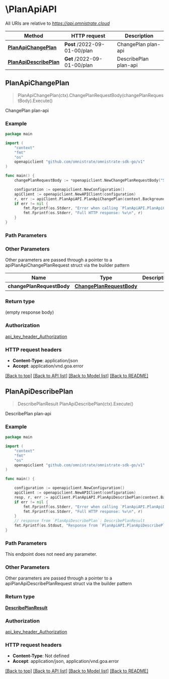 # \PlanApiAPI

All URIs are relative to *https://api.omnistrate.cloud*

Method | HTTP request | Description
------------- | ------------- | -------------
[**PlanApiChangePlan**](PlanApiAPI.md#PlanApiChangePlan) | **Post** /2022-09-01-00/plan | ChangePlan plan-api
[**PlanApiDescribePlan**](PlanApiAPI.md#PlanApiDescribePlan) | **Get** /2022-09-01-00/plan | DescribePlan plan-api



## PlanApiChangePlan

> PlanApiChangePlan(ctx).ChangePlanRequestBody(changePlanRequestBody).Execute()

ChangePlan plan-api

### Example

```go
package main

import (
	"context"
	"fmt"
	"os"
	openapiclient "github.com/omnistrate/omnistrate-sdk-go/v1"
)

func main() {
	changePlanRequestBody := *openapiclient.NewChangePlanRequestBody("STARTER") // ChangePlanRequestBody | 

	configuration := openapiclient.NewConfiguration()
	apiClient := openapiclient.NewAPIClient(configuration)
	r, err := apiClient.PlanApiAPI.PlanApiChangePlan(context.Background()).ChangePlanRequestBody(changePlanRequestBody).Execute()
	if err != nil {
		fmt.Fprintf(os.Stderr, "Error when calling `PlanApiAPI.PlanApiChangePlan``: %v\n", err)
		fmt.Fprintf(os.Stderr, "Full HTTP response: %v\n", r)
	}
}
```

### Path Parameters



### Other Parameters

Other parameters are passed through a pointer to a apiPlanApiChangePlanRequest struct via the builder pattern


Name | Type | Description  | Notes
------------- | ------------- | ------------- | -------------
 **changePlanRequestBody** | [**ChangePlanRequestBody**](ChangePlanRequestBody.md) |  | 

### Return type

 (empty response body)

### Authorization

[api_key_header_Authorization](../README.md#api_key_header_Authorization)

### HTTP request headers

- **Content-Type**: application/json
- **Accept**: application/vnd.goa.error

[[Back to top]](#) [[Back to API list]](../README.md#documentation-for-api-endpoints)
[[Back to Model list]](../README.md#documentation-for-models)
[[Back to README]](../README.md)


## PlanApiDescribePlan

> DescribePlanResult PlanApiDescribePlan(ctx).Execute()

DescribePlan plan-api

### Example

```go
package main

import (
	"context"
	"fmt"
	"os"
	openapiclient "github.com/omnistrate/omnistrate-sdk-go/v1"
)

func main() {

	configuration := openapiclient.NewConfiguration()
	apiClient := openapiclient.NewAPIClient(configuration)
	resp, r, err := apiClient.PlanApiAPI.PlanApiDescribePlan(context.Background()).Execute()
	if err != nil {
		fmt.Fprintf(os.Stderr, "Error when calling `PlanApiAPI.PlanApiDescribePlan``: %v\n", err)
		fmt.Fprintf(os.Stderr, "Full HTTP response: %v\n", r)
	}
	// response from `PlanApiDescribePlan`: DescribePlanResult
	fmt.Fprintf(os.Stdout, "Response from `PlanApiAPI.PlanApiDescribePlan`: %v\n", resp)
}
```

### Path Parameters

This endpoint does not need any parameter.

### Other Parameters

Other parameters are passed through a pointer to a apiPlanApiDescribePlanRequest struct via the builder pattern


### Return type

[**DescribePlanResult**](DescribePlanResult.md)

### Authorization

[api_key_header_Authorization](../README.md#api_key_header_Authorization)

### HTTP request headers

- **Content-Type**: Not defined
- **Accept**: application/json, application/vnd.goa.error

[[Back to top]](#) [[Back to API list]](../README.md#documentation-for-api-endpoints)
[[Back to Model list]](../README.md#documentation-for-models)
[[Back to README]](../README.md)

